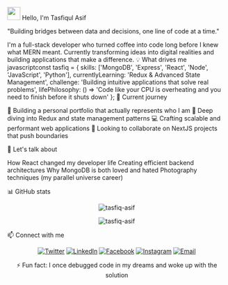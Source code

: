 <img src="https://raw.githubusercontent.com/Tarantino23/apijson/master/wave.gif" width="30px"> Hello, I'm Tasfiqul Asif

"Building bridges between data and decisions, one line of code at a time."

I'm a full-stack developer who turned coffee into code long before I knew what MERN meant. Currently transforming ideas into digital realities and building applications that make a difference.
💡 What drives me
javascriptconst tasfiq = {
  skills: ['MongoDB', 'Express', 'React', 'Node', 'JavaScript', 'Python'],
  currentlyLearning: 'Redux & Advanced State Management',
  challenge: 'Building intuitive applications that solve real problems',
  lifePhilosophy: () => 'Code like your CPU is overheating and you need to finish before it shuts down'
};
🚀 Current journey

🔭 Building a personal portfolio that actually represents who I am
🌱 Deep diving into Redux and state management patterns
💻 Crafting scalable and performant web applications
🤝 Looking to collaborate on NextJS projects that push boundaries

💬 Let's talk about

How React changed my developer life
Creating efficient backend architectures
Why MongoDB is both loved and hated
Photography techniques (my parallel universe career)

📊 GitHub stats
<p align="center">
  <img src="https://github-readme-stats.vercel.app/api/top-langs?username=Tasfiq-asif&show_icons=true&locale=en&layout=compact&theme=tokyonight" alt="tasfiq-asif" />
</p>
<p align="center">
  <img src="https://github-readme-streak-stats.herokuapp.com/?user=Tasfiq-asif&theme=tokyonight" alt="tasfiq-asif" />
</p>
📫 Connect with me
<p align="center">
  <a href="https://twitter.com/tasfiqq" target="_blank"><img alt="Twitter" src="https://img.shields.io/badge/-Twitter-1DA1F2?style=for-the-badge&logo=twitter&logoColor=white" /></a>
  <a href="https://www.linkedin.com/in/s-m-tasfiqul-asif" target="_blank"><img alt="LinkedIn" src="https://img.shields.io/badge/-LinkedIn-0077B5?style=for-the-badge&logo=linkedin&logoColor=white" /></a>
  <a href="https://www.facebook.com/tasfiq/" target="_blank"><img alt="Facebook" src="https://img.shields.io/badge/-Facebook-1877F2?style=for-the-badge&logo=facebook&logoColor=white" /></a>
  <a href="https://instagram.com/tasfiq.sunny" target="_blank"><img alt="Instagram" src="https://img.shields.io/badge/-Instagram-E4405F?style=for-the-badge&logo=instagram&logoColor=white" /></a>
  <a href="mailto:tasfiq.asif.23@gmail.com"><img alt="Email" src="https://img.shields.io/badge/-Email-D14836?style=for-the-badge&logo=gmail&logoColor=white" /></a>
</p>
<p align="center">⚡ Fun fact: I once debugged code in my dreams and woke up with the solution</p>
